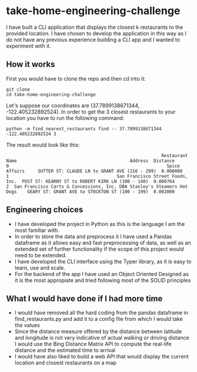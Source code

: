 # take-home-engineering-challenge

I have built a CLI application that displays the closest k restaurants to the provided location. I have chosen to develop the application in this way as
I do not have any previous experience building a CLI app and I wanted to experiment with it.

## How it works

First you would have to clone the repo and then cd into it:
```
git clone 
cd take-home-engineering-challenge
```
Let's suppose our coordinates are (37.7899138671344, -122.405232892524). In order to get the 3 closest restaurants to your location you have to run the following command:

```
python -m find_nearest_restaurants find -- 37.7899138671344 -122.405232892524 3 
```
The result would look like this:
```
                                                           Restaurant Name                                           Address  Distance
0                                                            Spice Affairs     SUTTER ST: CLAUDE LN to GRANT AVE (216 - 299)  0.000000
1                                         San Francisco Street Foods, Inc.  POST ST: KEARNY ST to ROBERT KIRK LN (100 - 140)  0.000764
2  San Francisco Carts & Concessions, Inc. DBA Stanley's Steamers Hot Dogs    GEARY ST: GRANT AVE to STOCKTON ST (100 - 199)  0.002000
```

## Engineering choices

- I have developed the project in Python as this is the language I am the most familiar with. 
- In order to store the data and preprocess it I have used a Pandas dataframe as it allows easy and fast preprocessing of data, as well as an extended set of further functionality if the scope of this project would need to be extended.
- I have developed the CLI interface using the Typer library, as it is easy to learn, use and scale.
- For the backend of the app I have used an Object Oriented Designed as it is the most appropiate and tried following most of the SOLID principles

## What I would have done if I had more time

- I would have removed all the hard coding from the pandas dataframe in find_restaurants.py and add it to a config file from which I would take the values
- Since the distance measure offered by the distance between latitude and longitude is not very indicative of actual walking or driving distance I would use the Bing Distance Matrix API to compute the real-life distance and the estimated time to arrival
- I would have also liked to build a web API that would display the current location and closest restaurants on a map


